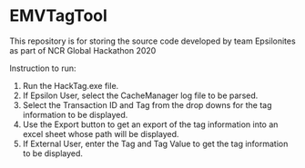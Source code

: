 # EMVTagTool
This repository is for storing the source code developed by team Epsilonites as part of NCR Global Hackathon 2020

Instruction to run:
1. Run the HackTag.exe file.
2. If Epsilon User, select the CacheManager log file to be parsed.
3. Select the Transaction ID and Tag from the drop downs for the tag information to be displayed.
4. Use the Export button to get an export of the tag information into an excel sheet whose path will be displayed.
5. If External User, enter the Tag and Tag Value to get the tag information to be displayed.
